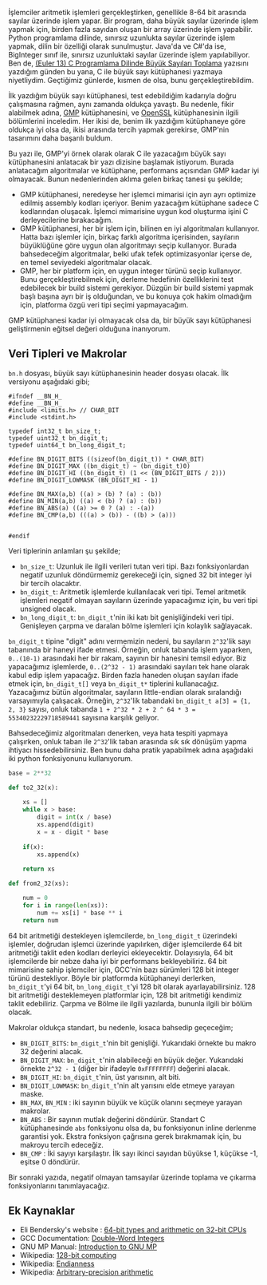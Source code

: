 <!--
.. date: 2020-02-22 20:35
.. description: 
.. slug: buyuk-sayi-islemleri-giris
.. title: Büyük Sayı Algoritmaları - Giriş
-->

İşlemciler aritmetik işlemleri gerçekleştirken, genellikle 8-64 bit
arasında sayılar üzerinde işlem yapar. Bir program, daha büyük sayılar
üzerinde işlem yapmak için, birden fazla sayıdan oluşan bir array
üzerinde işlem yapabilir. Python programlama dilinde, sınırsız
uzunlukta sayılar üzerinde işlem yapmak, dilin bir özelliği olarak
sunulmuştur. Java'da ve C#'da ise, BigInteger sınıf ile, sınırsız
uzunluktaki sayılar üzerinde işlem yapılabiliyor. Ben de,
[(Euler 13) C Programlama Dilinde Büyük Sayıları Toplama](../euler/euler-13.html) 
yazısını yazdığım günden bu yana, C ile büyük sayı
kütüphanesi yazmaya niyetliydim. Geçtiğimiz günlerde,
kısmen de olsa, bunu gerçekleştirebildim.

İlk yazdığım büyük sayı kütüphanesi, test edebildiğim kadarıyla
doğru çalışmasına rağmen, aynı zamanda oldukça yavaştı. Bu nedenle,
fikir alabilmek adına, [GMP](https://gmplib.org/) kütüphanesini,
ve [OpenSSL](https://github.com/openssl/openssl/tree/master/crypto/bn)
kütüphanesinin ilgili bölümlerini inceledim. Her ikisi de,
benim ilk yazdığım kütüphaneye göre oldukça iyi olsa da, ikisi
arasında tercih yapmak gerekirse, GMP'nin tasarımını daha
başarılı buldum.

Bu yazı ile, GMP'yi örnek olarak olarak C ile yazacağım
büyük sayı kütüphanesini anlatacak bir yazı dizisine başlamak
istiyorum. Burada anlatacağım algoritmalar ve kütüphane, performans
açısından GMP kadar iyi olmayacak. Bunun nedenlerinden aklıma gelen
birkaç tanesi şu şekilde;

 - GMP kütüphanesi, neredeyse her işlemci mimarisi için ayrı
   ayrı optimize edilmiş assembly kodları içeriyor. Benim
   yazacağım kütüphane sadece C kodlarından oluşacak. İşlemci
   mimarisine uygun kod oluşturma işini C derleyecilerine
   bırakacağım.
 - GMP kütüphanesi, her bir işlem için, bilinen en iyi algoritmaları
   kullanıyor. Hatta bazı işlemler için, birkaç farklı algoritma
   içerisinden, sayıların büyüklüğüne göre uygun olan algoritmayı
   seçip kullanıyor. Burada bahsedeceğim algoritmalar, belki
   ufak tefek optimizasyonlar içerse de, en temel seviyedeki
   algoritmalar olacak.
 - GMP, her bir platform için, en uygun integer türünü seçip
   kullanıyor. Bunu gerçekleştirebilmek için, derleme
   hedefinin özelliklerini test edebilecek bir build sistemi
   gerekiyor. Düzgün bir build sistemi yapmak başlı başına
   ayrı bir iş olduğundan, ve bu konuya çok hakim olmadığım için,
   platforma özgü veri tipi seçimi yapmayacağım.
   
GMP kütüphanesi kadar iyi olmayacak olsa da, bir büyük sayı
kütüphanesi geliştirmenin eğitsel değeri olduğuna inanıyorum.

Veri Tipleri ve Makrolar
------------------------

`bn.h` dosyası, büyük sayı kütüphanesinin header dosyası olacak. İlk versiyonu aşağıdaki gibi;

```
#ifndef __BN_H_
#define __BN_H_
#include <limits.h> // CHAR_BIT
#include <stdint.h>

typedef int32_t bn_size_t;
typedef uint32_t bn_digit_t;
typedef uint64_t bn_long_digit_t;

#define BN_DIGIT_BITS ((sizeof(bn_digit_t)) * CHAR_BIT)
#define BN_DIGIT_MAX ((bn_digit_t) ~ (bn_digit_t)0)
#define BN_DIGIT_HI ((bn_digit_t) (1 << (BN_DIGIT_BITS / 2)))
#define BN_DIGIT_LOWMASK (BN_DIGIT_HI - 1)

#define BN_MAX(a,b) ((a) > (b) ? (a) : (b))
#define BN_MIN(a,b) ((a) < (b) ? (a) : (b))
#define BN_ABS(a) ((a) >= 0 ? (a) : -(a))
#define BN_CMP(a,b) (((a) > (b)) - ((b) > (a)))


#endif
```

Veri tiplerinin anlamları şu şekilde;

 - `bn_size_t`: Uzunluk ile ilgili verileri tutan veri tipi. Bazı fonksiyonlardan
   negatif uzunluk döndürmemiz gerekeceği için, signed 32 bit integer iyi bir tercih olacaktır.
 - `bn_digit_t`: Aritmetik işlemlerde kullanılacak veri tipi. Temel aritmetik
   işlemleri negatif olmayan sayıların üzerinde yapacağımız için, bu veri tipi unsigned olacak.
 - `bn_long_digit_t`: `bn_digit_t`'nin iki katı bit genişliğindeki veri tipi. Genişleyen çarpma
   ve daralan bölme işlemleri için kolaylık sağlayacak.

`bn_digit_t` tipine "digit" adını vermemizin nedeni, bu sayıların `2^32`'lik sayı tabanında
bir haneyi ifade etmesi. Örneğin, onluk tabanda işlem yaparken, `0..(10-1)` arasındaki
her bir rakam, sayının bir hanesini temsil ediyor. Biz yapacağımız işlemlerde,
`0..(2^32 - 1)` arasındaki sayıları tek hane olarak kabul edip işlem yapacağız. Birden fazla
haneden oluşan sayıları ifade etmek için, `bn_digit_t[]` veya `bn_digit_t*` tiplerini
kullanacağız. Yazacağımız bütün algoritmalar, sayıların little-endian olarak sıralandığı
varsayımıyla çalışacak. Örneğin, `2^32`'lik tabandaki `bn_digit_t a[3] = {1, 2, 3}` sayısı, 
onluk tabanda `1 + 2^32 * 2 + 2 ^ 64 * 3 = 55340232229718589441` sayısına karşılık geliyor.

Bahsedeceğimiz algoritmaları denerken, veya hata tespiti yapmaya çalışırken, onluk taban
ile `2^32`'lik taban arasında sık sık dönüşüm yapma ihtiyacı hissedebilirsiniz. Ben bunu
daha pratik yapabilmek adına aşağıdaki iki python fonksiyonunu kullanıyorum.

```python
base = 2**32

def to2_32(x):
    
	xs = []
	while x > base:
		digit = int(x / base)
		xs.append(digit)
		x = x - digit * base
	
	if(x):
		xs.append(x)
		
	return xs

def from2_32(xs):

	num = 0
	for i in range(len(xs)):
		num += xs[i] * base ** i
	return num
```

64 bit aritmetiği destekleyen işlemcilerde, `bn_long_digit_t` üzerindeki işlemler, doğrudan
işlemci üzerinde yapılırken, diğer işlemcilerde 64 bit aritmetiği taklit
eden kodları derleyici ekleyecektir. Dolayısıyla, 64 bit işlemcilerde
bir nebze daha iyi bir performans bekleyebiliriz. 64 bit mimarisine sahip işlemciler
için, GCC'nin bazı sürümleri 128 bit integer türünü destekliyor.
Böyle bir platformda kütüphaneyi derlerken, `bn_digit_t`'yi 64 bit,
`bn_long_digit_t`'yi 128 bit olarak ayarlayabilirsiniz. 128 bit aritmetiği
desteklemeyen platformlar için, 128 bit aritmetiği kendimiz taklit edebiliriz.
Çarpma ve Bölme ile ilgili yazılarda, bununla ilgili bir bölüm olacak.


Makrolar oldukça standart, bu nedenle, kısaca bahsedip geçeceğim;

 - `BN_DIGIT_BITS`: `bn_digit_t`'nin bit genişliği. Yukarıdaki örnekte bu makro 32 değerini alacak.
 - `BN_DIGIT_MAX`: `bn_digit_t`'nin alabileceği en büyük değer. Yukarıdaki örnekte `2^32 - 1` (diğer bir ifadeyle `0xFFFFFFFF`) değerini alacak.
 - `BN_DIGIT_HI`: `bn_digit_t`'nin, üst yarısının, alt biti. 
 - `BN_DIGIT_LOWMASK`: `bn_digit_t`'nin alt yarısını elde etmeye yarayan maske.
 - `BN_MAX`, `BN_MIN` : iki sayının büyük ve küçük olanını seçmeye yarayan makrolar.
 - `BN_ABS` : Bir sayının mutlak değerini döndürür. Standart C kütüphanesinde `abs` fonksiyonu olsa da, bu fonksiyonun
              inline derlenme garantisi yok. Ekstra fonksiyon çağrısına gerek bırakmamak için, bu makroyu tercih edeceğiz.
 - `BN_CMP` : İki sayıyı karşılaştır. İlk sayı ikinci sayıdan büyükse 1, küçükse -1, eşitse 0 döndürür.
 
Bir sonraki yazıda, negatif olmayan tamsayılar üzerinde toplama ve çıkarma fonksiyonlarını tanımlayacağız.

Ek Kaynaklar
------------

 - Eli Bendersky's website
: [64-bit types and arithmetic on 32-bit CPUs](https://eli.thegreenplace.net/2010/10/21/64-bit-types-and-arithmetic-on-32-bit-cpus)
 - GCC Documentation: [Double-Word Integers](https://gcc.gnu.org/onlinedocs/gcc/Long-Long.html#Long-Long)
 - GNU MP Manual: [Introduction to GNU MP](https://gmplib.org/manual/Introduction-to-GMP.html#Introduction-to-GMP)
 - Wikipedia: [128-bit computing](https://en.wikipedia.org/wiki/128-bit_computing)
 - Wikipedia: [Endianness](https://en.wikipedia.org/wiki/Endianness)
 - Wikipedia: [Arbitrary-precision arithmetic](https://en.wikipedia.org/wiki/Arbitrary-precision_arithmetic)